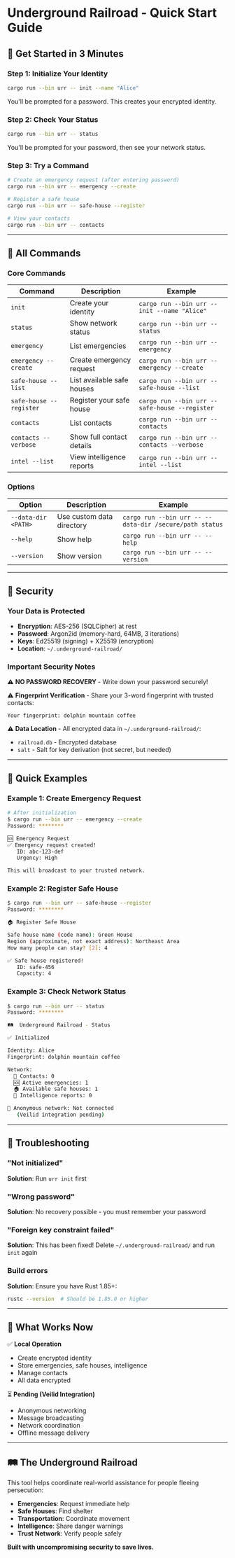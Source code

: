 # Underground Railroad - Quick Start Guide

## 🚀 Get Started in 3 Minutes

### Step 1: Initialize Your Identity

```bash
cargo run --bin urr -- init --name "Alice"
```

You'll be prompted for a password. This creates your encrypted identity.

### Step 2: Check Your Status

```bash
cargo run --bin urr -- status
```

You'll be prompted for your password, then see your network status.

### Step 3: Try a Command

```bash
# Create an emergency request (after entering password)
cargo run --bin urr -- emergency --create

# Register a safe house
cargo run --bin urr -- safe-house --register

# View your contacts
cargo run --bin urr -- contacts
```

---

## 📖 All Commands

### Core Commands

| Command | Description | Example |
|---------|-------------|---------|
| `init` | Create your identity | `cargo run --bin urr -- init --name "Alice"` |
| `status` | Show network status | `cargo run --bin urr -- status` |
| `emergency` | List emergencies | `cargo run --bin urr -- emergency` |
| `emergency --create` | Create emergency request | `cargo run --bin urr -- emergency --create` |
| `safe-house --list` | List available safe houses | `cargo run --bin urr -- safe-house --list` |
| `safe-house --register` | Register your safe house | `cargo run --bin urr -- safe-house --register` |
| `contacts` | List contacts | `cargo run --bin urr -- contacts` |
| `contacts --verbose` | Show full contact details | `cargo run --bin urr -- contacts --verbose` |
| `intel --list` | View intelligence reports | `cargo run --bin urr -- intel --list` |

### Options

| Option | Description | Example |
|--------|-------------|---------|
| `--data-dir <PATH>` | Use custom data directory | `cargo run --bin urr -- --data-dir /secure/path status` |
| `--help` | Show help | `cargo run --bin urr -- --help` |
| `--version` | Show version | `cargo run --bin urr -- --version` |

---

## 🔐 Security

### Your Data is Protected

- **Encryption**: AES-256 (SQLCipher) at rest
- **Password**: Argon2id (memory-hard, 64MB, 3 iterations)
- **Keys**: Ed25519 (signing) + X25519 (encryption)
- **Location**: `~/.underground-railroad/`

### Important Security Notes

⚠️ **NO PASSWORD RECOVERY** - Write down your password securely!

⚠️ **Fingerprint Verification** - Share your 3-word fingerprint with trusted contacts:
```
Your fingerprint: dolphin mountain coffee
```

⚠️ **Data Location** - All encrypted data in `~/.underground-railroad/`:
- `railroad.db` - Encrypted database
- `salt` - Salt for key derivation (not secret, but needed)

---

## 🏃 Quick Examples

### Example 1: Create Emergency Request

```bash
# After initialization
$ cargo run --bin urr -- emergency --create
Password: ********

🆘 Emergency Request
✅ Emergency request created!
   ID: abc-123-def
   Urgency: High

This will broadcast to your trusted network.
```

### Example 2: Register Safe House

```bash
$ cargo run --bin urr -- safe-house --register
Password: ********

🏠 Register Safe House

Safe house name (code name): Green House
Region (approximate, not exact address): Northeast Area
How many people can stay? [2]: 4

✅ Safe house registered!
   ID: safe-456
   Capacity: 4
```

### Example 3: Check Network Status

```bash
$ cargo run --bin urr -- status
Password: ********

🛤️  Underground Railroad - Status

✅ Initialized

Identity: Alice
Fingerprint: dolphin mountain coffee

Network:
  📇 Contacts: 0
  🆘 Active emergencies: 1
  🏠 Available safe houses: 1
  📡 Intelligence reports: 0

🔴 Anonymous network: Not connected
   (Veilid integration pending)
```

---

## 🐛 Troubleshooting

### "Not initialized"
**Solution**: Run `urr init` first

### "Wrong password"
**Solution**: No recovery possible - you must remember your password

### "Foreign key constraint failed"
**Solution**: This has been fixed! Delete `~/.underground-railroad/` and run `init` again

### Build errors
**Solution**: Ensure you have Rust 1.85+:
```bash
rustc --version  # Should be 1.85.0 or higher
```

---

## 🎯 What Works Now

✅ **Local Operation**
- Create encrypted identity
- Store emergencies, safe houses, intelligence
- Manage contacts
- All data encrypted

⏳ **Pending (Veilid Integration)**
- Anonymous networking
- Message broadcasting
- Network coordination
- Offline message delivery

---

## 🛤️ The Underground Railroad

This tool helps coordinate real-world assistance for people fleeing persecution:

- **Emergencies**: Request immediate help
- **Safe Houses**: Find shelter
- **Transportation**: Coordinate movement
- **Intelligence**: Share danger warnings
- **Trust Network**: Verify people safely

**Built with uncompromising security to save lives.**
